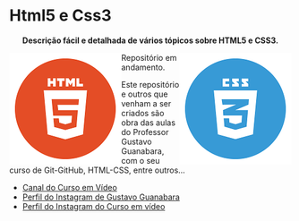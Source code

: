 # Html5 e Css3
 <p align="center"><strong>Descrição fácil e detalhada de vários tópicos sobre HTML5 e CSS3.</strong></p>

 <img src="html5.png" width="200" align="left"/>

 <img src="css3.png" width="200" align="right"/>
 
 <p>Repositório em andamento.</p>

 <p>Este repositório e outros que venham a ser criados são obra das aulas do Professor Gustavo Guanabara, com o seu curso de Git-GitHub, HTML-CSS, entre outros...</p>

 <ul>
 <li><a href="https://www.youtube.com/cursoemvideo">Canal do Curso em Vídeo</a></li>
 <li><a href="https://www.instagram.com/gustavoguanabara/">Perfil do Instagram de Gustavo Guanabara</a></li>
 <li><a href="https://www.instagram.com/cursoemvideo">Perfil do Instagram do Curso em vídeo</a></li>
 </ul>
